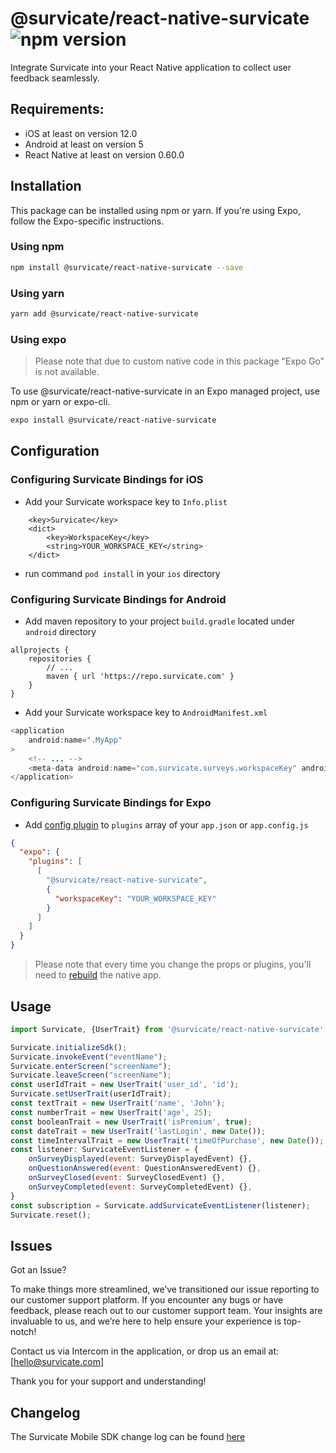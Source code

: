 # @survicate/react-native-survicate ![npm version](https://img.shields.io/npm/v/%40survicate%2Freact-native-survicate)

Integrate Survicate into your React Native application to collect user feedback seamlessly.

## Requirements:
- iOS at least on version 12.0
- Android at least on version 5
- React Native at least on version 0.60.0

## Installation
This package can be installed using npm or yarn. If you're using Expo, follow the Expo-specific instructions.

### Using npm
```sh
npm install @survicate/react-native-survicate --save
```

### Using yarn
```sh
yarn add @survicate/react-native-survicate
```

### Using expo
> Please note that due to custom native code in this package "Expo Go" is not available.

To use @survicate/react-native-survicate in an Expo managed project, use npm or yarn or expo-cli.
```sh
expo install @survicate/react-native-survicate
```


## Configuration

### Configuring Survicate Bindings for iOS
- Add your Survicate workspace key to `Info.plist`
```
	<key>Survicate</key>
	<dict>
		<key>WorkspaceKey</key>
		<string>YOUR_WORKSPACE_KEY</string>
	</dict>
```
- run command `pod install` in your `ios` directory

### Configuring Survicate Bindings for Android

- Add maven repository to your project `build.gradle` located under `android` directory
```
allprojects {
    repositories {
        // ...
        maven { url 'https://repo.survicate.com' }
    }
}
```
- Add your Survicate workspace key to `AndroidManifest.xml`
```java
<application
    android:name=".MyApp"
>
    <!-- ... -->
    <meta-data android:name="com.survicate.surveys.workspaceKey" android:value="YOUR_WORKSPACE_KEY"/>
</application>
```

### Configuring Survicate Bindings for Expo
- Add [config plugin](https://docs.expo.dev/config-plugins/introduction/) to `plugins` array of your `app.json` or `app.config.js`
```json
{
  "expo": {
    "plugins": [
      [
        "@survicate/react-native-survicate",
        {
          "workspaceKey": "YOUR_WORKSPACE_KEY"
        }
      ]
    ]
  }
}
```
> Please note that every time you change the props or plugins, you'll need to [rebuild](https://docs.expo.dev/workflow/customizing/) the native app.


## Usage
```javascript
import Survicate, {UserTrait} from '@survicate/react-native-survicate';

Survicate.initializeSdk();
Survicate.invokeEvent("eventName");
Survicate.enterScreen("screenName");
Survicate.leaveScreen("screenName");
const userIdTrait = new UserTrait('user_id', 'id');
Survicate.setUserTrait(userIdTrait);
const textTrait = new UserTrait('name', 'John');
const numberTrait = new UserTrait('age', 25);
const booleanTrait = new UserTrait('isPremium', true);
const dateTrait = new UserTrait('lastLogin', new Date());
const timeIntervalTrait = new UserTrait('timeOfPurchase', new Date());
const listener: SurvicateEventListener = {
    onSurveyDisplayed(event: SurveyDisplayedEvent) {},
    onQuestionAnswered(event: QuestionAnsweredEvent) {},
    onSurveyClosed(event: SurveyClosedEvent) {},
    onSurveyCompleted(event: SurveyCompletedEvent) {},
}
const subscription = Survicate.addSurvicateEventListener(listener);
Survicate.reset();
```

## Issues

Got an Issue?

To make things more streamlined, we’ve transitioned our issue reporting to our customer support platform. If you encounter any bugs or have feedback, please reach out to our customer support team. Your insights are invaluable to us, and we’re here to help ensure your experience is top-notch!

Contact us via Intercom in the application, or drop us an email at: [hello@survicate.com]

Thank you for your support and understanding!

## Changelog

The Survicate Mobile SDK change log can be found [here](https://developers.survicate.com/mobile-sdk/react-native/#changelog)
